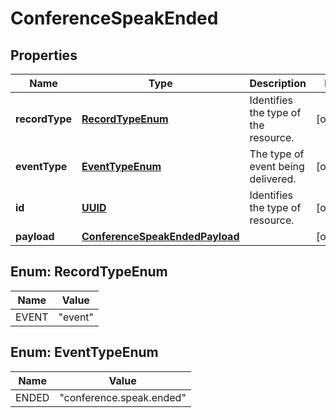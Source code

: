 # ConferenceSpeakEnded

## Properties
Name | Type | Description | Notes
------------ | ------------- | ------------- | -------------
**recordType** | [**RecordTypeEnum**](#RecordTypeEnum) | Identifies the type of the resource. |  [optional]
**eventType** | [**EventTypeEnum**](#EventTypeEnum) | The type of event being delivered. |  [optional]
**id** | [**UUID**](UUID.md) | Identifies the type of resource. |  [optional]
**payload** | [**ConferenceSpeakEndedPayload**](ConferenceSpeakEndedPayload.md) |  |  [optional]

<a name="RecordTypeEnum"></a>
## Enum: RecordTypeEnum
Name | Value
---- | -----
EVENT | &quot;event&quot;

<a name="EventTypeEnum"></a>
## Enum: EventTypeEnum
Name | Value
---- | -----
ENDED | &quot;conference.speak.ended&quot;

